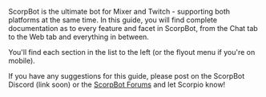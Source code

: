 ScorpBot is the ultimate bot for Mixer and Twitch - supporting both platforms at the same time.
In this guide, you will find complete documentation as to every feature and facet in ScorpBot,
from the Chat tab to the Web tab and everything in between.

You'll find each section in the list to the left (or the flyout menu if you're on mobile).

If you have any suggestions for this guide, please post on the ScorpBot Discord (link soon) or the [ScorpBot Forums](http://scorpbot.com/forums/) and let Scorpio know!
